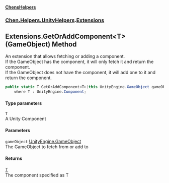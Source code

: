 #### [ChensHelpers](index 'index')
### [Chen.Helpers.UnityHelpers](Chen_Helpers_UnityHelpers 'Chen.Helpers.UnityHelpers').[Extensions](Chen_Helpers_UnityHelpers_Extensions 'Chen.Helpers.UnityHelpers.Extensions')
## Extensions.GetOrAddComponent&lt;T&gt;(GameObject) Method
An extension that allows fetching or adding a component.  
If the GameObject has the component, it will only fetch it and return the component.  
If the GameObject does not have the component, it will add one to it and return the component.  
```csharp
public static T GetOrAddComponent<T>(this UnityEngine.GameObject gameObject)
    where T : UnityEngine.Component;
```
#### Type parameters
<a name='Chen_Helpers_UnityHelpers_Extensions_GetOrAddComponent_T_(UnityEngine_GameObject)_T'></a>
`T`  
A Unity Component
  
#### Parameters
<a name='Chen_Helpers_UnityHelpers_Extensions_GetOrAddComponent_T_(UnityEngine_GameObject)_gameObject'></a>
`gameObject` [UnityEngine.GameObject](https://docs.microsoft.com/en-us/dotnet/api/UnityEngine.GameObject 'UnityEngine.GameObject')  
The GameObject to fetch from or add to
  
#### Returns
[T](Chen_Helpers_UnityHelpers_Extensions_GetOrAddComponent_T_(UnityEngine_GameObject)#Chen_Helpers_UnityHelpers_Extensions_GetOrAddComponent_T_(UnityEngine_GameObject)_T 'Chen.Helpers.UnityHelpers.Extensions.GetOrAddComponent&lt;T&gt;(UnityEngine.GameObject).T')  
The component specified as T
